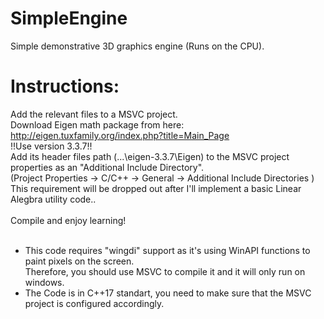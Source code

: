 # SimpleEngine
Simple demonstrative 3D graphics engine (Runs on the CPU).

# Instructions:
Add the relevant files to a MSVC project. <br>
Download Eigen math package from here: http://eigen.tuxfamily.org/index.php?title=Main_Page <br>
!!Use version 3.3.7!! <br>
Add its header files path (...\eigen-3.3.7\Eigen\) to the MSVC project properties as an "Additional Include Directory". <br>
(Project Properties -> C/C++ -> General -> Additional Include Directories <Eigen header file path goes here>) <br>
This requirement will be dropped out after I'll implement a basic Linear Alegbra utility code.. <br>
<br>
Compile and enjoy learning! <br>
 <br>
* This code requires "wingdi" support as it's using WinAPI functions to paint pixels on the screen.<br>
 Therefore, you should use MSVC to compile it and it will only run on windows. <br>
* The Code is in C++17 standart, you need to make sure that the MSVC project is configured accordingly.
